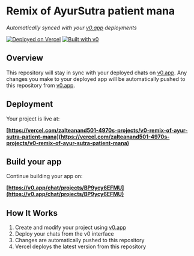 # Remix of AyurSutra patient mana

*Automatically synced with your [v0.app](https://v0.app) deployments*

[![Deployed on Vercel](https://img.shields.io/badge/Deployed%20on-Vercel-black?style=for-the-badge&logo=vercel)](https://vercel.com/zalteanand501-4970s-projects/v0-remix-of-ayur-sutra-patient-mana)
[![Built with v0](https://img.shields.io/badge/Built%20with-v0.app-black?style=for-the-badge)](https://v0.app/chat/projects/BP9ycy6EFMU)

## Overview

This repository will stay in sync with your deployed chats on [v0.app](https://v0.app).
Any changes you make to your deployed app will be automatically pushed to this repository from [v0.app](https://v0.app).

## Deployment

Your project is live at:

**[https://vercel.com/zalteanand501-4970s-projects/v0-remix-of-ayur-sutra-patient-mana](https://vercel.com/zalteanand501-4970s-projects/v0-remix-of-ayur-sutra-patient-mana)**

## Build your app

Continue building your app on:

**[https://v0.app/chat/projects/BP9ycy6EFMU](https://v0.app/chat/projects/BP9ycy6EFMU)**

## How It Works

1. Create and modify your project using [v0.app](https://v0.app)
2. Deploy your chats from the v0 interface
3. Changes are automatically pushed to this repository
4. Vercel deploys the latest version from this repository
